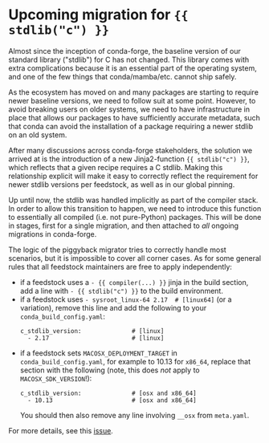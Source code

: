 # Upcoming migration for `{{ stdlib("c") }}`

Almost since the inception of conda-forge, the baseline version of our standard
library ("stdlib") for C has not changed. This library comes with extra
complications because it is an essential part of the operating system, and one
of the few things that conda/mamba/etc. cannot ship safely.

As the ecosystem has moved on and many packages are starting to require newer
baseline versions, we need to follow suit at some point. However, to avoid
breaking users on older systems, we need to have infrastructure in place that
allows our packages to have sufficiently accurate metadata, such that conda can
avoid the installation of a package requiring a newer stdlib on an old system.

After many discussions across conda-forge stakeholders, the solution we arrived
at is the introduction of a new Jinja2-function `{{ stdlib("c") }}`, which
reflects that a given recipe requires a C stdlib. Making this relationship
explicit will make it easy to correctly reflect the requirement for newer
stdlib versions per feedstock, as well as in our global pinning.

Up until now, the stdlib was handled implicitly as part of the compiler stack.
In order to allow this transition to happen, we need to introduce this function
to essentially all compiled (i.e. not pure-Python) packages. This will be done
in stages, first for a single migration, and then attached to _all_ ongoing
migrations in conda-forge.

The logic of the piggyback migrator tries to correctly handle most scenarios,
but it is impossible to cover all corner cases. As for some general rules that
all feedstock maintainers are free to apply independently:
  * if a feedstock uses a `- {{ compiler(...) }}` jinja in the build section,
    add a line with `- {{ stdlib("c") }}` to the build environment.
  * if a feedstock uses `- sysroot_linux-64 2.17  # [linux64]` (or a variation),
    remove this line and add the following to your `conda_build_config.yaml`:
    ```
    c_stdlib_version:              # [linux]
      - 2.17                       # [linux]
    ```
  * if a feedstock sets `MACOSX_DEPLOYMENT_TARGET` in `conda_build_config.yaml`,
    for example to 10.13 for `x86_64`, replace that section with the following
    (note, this does _not_ apply to `MACOSX_SDK_VERSION`!):
    ```
    c_stdlib_version:              # [osx and x86_64]
      - 10.13                      # [osx and x86_64]
    ```
    You should then also remove any line involving `__osx` from `meta.yaml`.

For more details, see this [issue](https://github.com/conda-forge/conda-forge.github.io/issues/2102).
